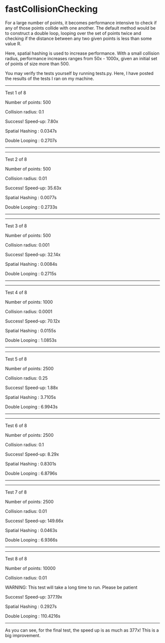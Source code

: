 # fastCollisionChecking

For a large number of points, it becomes performance intensive to check if any of those points collide with one another. The default method would be to construct a double loop, looping over the set of points twice and checking if the distance between any two given points is less than some value R.

Here, spatial hashing is used to increase performance. With a small collision radius, performance increases ranges from 50x - 1000x, given an initial set of points of size more than 500.

You may verify the tests yourself by running tests.py. Here, I have posted the results of the tests I ran on my machine.

__________________________________________________
Test 1 of 8

Number of points: 500

Collision radius: 0.1

Success! Speed-up: 7.80x

Spatial Hashing : 0.0347s

Double Looping : 0.2707s
__________________________________________________


__________________________________________________
Test 2 of 8

Number of points: 500

Collision radius: 0.01

Success! Speed-up: 35.63x

Spatial Hashing : 0.0077s

Double Looping : 0.2733s
__________________________________________________


__________________________________________________
Test 3 of 8

Number of points: 500

Collision radius: 0.001

Success! Speed-up: 32.14x

Spatial Hashing : 0.0084s

Double Looping : 0.2715s
__________________________________________________


__________________________________________________
Test 4 of 8

Number of points: 1000

Collision radius: 0.0001

Success! Speed-up: 70.12x

Spatial Hashing : 0.0155s

Double Looping : 1.0853s
__________________________________________________


__________________________________________________
Test 5 of 8

Number of points: 2500

Collision radius: 0.25

Success! Speed-up: 1.88x

Spatial Hashing : 3.7105s

Double Looping : 6.9943s
__________________________________________________


__________________________________________________
Test 6 of 8

Number of points: 2500

Collision radius: 0.1

Success! Speed-up: 8.29x

Spatial Hashing : 0.8301s

Double Looping : 6.8796s
__________________________________________________


__________________________________________________
Test 7 of 8

Number of points: 2500

Collision radius: 0.01

Success! Speed-up: 149.66x

Spatial Hashing : 0.0463s

Double Looping : 6.9366s
__________________________________________________

__________________________________________________
Test 8 of 8

Number of points: 10000

Collision radius: 0.01

WARNING: This test will take a long time to run. Please be patient

Success! Speed-up: 377.19x

Spatial Hashing : 0.2927s

Double Looping : 110.4216s
__________________________________________________

As you can see, for the final test, the speed up is as much as 377x! This is a big improvement.

